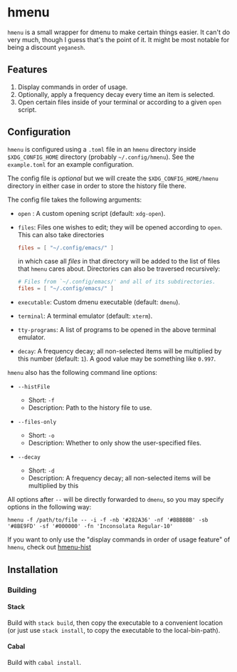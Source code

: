 # hmenu

`hmenu` is a small wrapper for dmenu to make certain things easier.  It
can't do very much, though I guess that's the point of it.  It might be
most notable for being a discount `yeganesh`.

## Features

1. Display commands in order of usage.
2. Optionally, apply a frequency decay every time an item is selected.
3. Open certain files inside of your terminal or according to a given
   `open` script.

## Configuration

`hmenu` is configured using a `.toml` file in an `hmenu` directory
inside `$XDG_CONFIG_HOME` directory (probably `~/.config/hmenu`).  See
the `example.toml` for an example configuration.

The config file is _optional_ but we will create the
`$XDG_CONFIG_HOME/hmenu` directory in either case in order to store the
history file there.

The config file takes the following arguments:
  - `open` : A custom opening script (default: `xdg-open`).

  - `files`: Files one wishes to edit; they will be opened according to
    `open`. This can also take directories

    ``` toml
    files = [ "~/.config/emacs/" ]
    ```

    in which case all *files* in that directory will be added to the list of files that `hmenu` cares about.
    Directories can also be traversed recursively:

    ``` toml
    # Files from `~/.config/emacs/' and all of its subdirectories.
    files = [ "~/.config/emacs/" ]
    ```

  - `executable`: Custom dmenu executable (default: `dmenu`).

  - `terminal`: A terminal emulator (default: `xterm`).

  - `tty-programs`: A list of programs to be opened in the above
    terminal emulator.

  - `decay`: A frequency decay; all non-selected items will be
    multiplied by this number (default: `1`).  A good value may be
    something like `0.997`.

`hmenu` also has the following command line options:

- `--histFile`
    - Short: `-f`
    - Description: Path to the history file to use.

- `--files-only`
    - Short: `-o`
    - Description: Whether to only show the user-specified files.

- `--decay`
    - Short: `-d`
    - Description: A frequency decay; all non-selected items will be
      multiplied by this

All options after `--` will be directly forwarded to `dmenu`, so you may
specify options in the following way:

    hmenu -f /path/to/file -- -i -f -nb '#282A36' -nf '#BBBBBB' -sb '#8BE9FD' -sf '#000000' -fn 'Inconsolata Regular-10'

If you want to only use the "display commands in order of usage feature"
of `hmenu`, check out [hmenu-hist]

## Installation

### Building

#### Stack

Build with `stack build`, then copy the executable to a convenient
location (or just use `stack install`, to copy the executable to the
local-bin-path).

#### Cabal

Build with `cabal install`.

[hmenu-hist]: https://gitlab.com/slotThe/hmenu-hist
